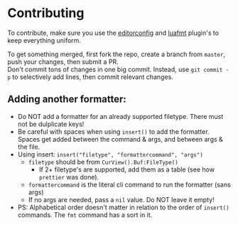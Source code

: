 # Contributing
To contribute, make sure you use the [editorconfig](http://editorconfig.org/) and [luafmt](https://github.com/trixnz/lua-fmt) plugin's to keep everything uniform.

To get something merged, first fork the repo, create a branch from `master`, push your changes, then submit a PR.  
Don't commit tons of changes in one big commit. Instead, use `git commit -p` to selectively add lines, then commit relevant changes.

## Adding another formatter:
- Do NOT add a formatter for an already supported filetype. There must not be dulplicate keys!
- Be careful with spaces when using `insert()` to add the formatter. Spaces get added between the command & args, and between args & the file.
- Using insert: `insert("filetype", "formattercommand", "args")` 
  - `filetype` should be from `CurView().Buf:FileType()`
    - If 2+ filetype's are supported, add them as a table (see how `prettier` was done).
  - `formattercommand` is the literal cli command to run the formatter (sans args)
  - If no args are needed, pass a `nil` value. Do NOT leave it empty!
- PS: Alphabetical order doesn't matter in relation to the order of `insert()` commands. The `fmt` command has a sort in it.
